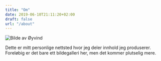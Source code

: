 ```yaml
---
title: "Om"
date: 2019-06-10T21:11:20+02:00
draft: false
url: "/about"
---
```


   <p><img id="profileimage" src="/img/oyvind.jpg" alt="Bilde av Øyvind"></p>
                              <p>Dette er mitt personlige nettsted hvor jeg deler innhold jeg produserer. Foreløbig er det bare ett bildegalleri her, men det kommer plutselig mere.</p>
